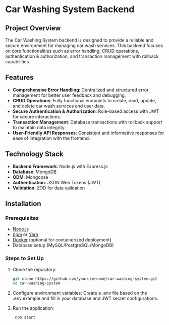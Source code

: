 # Car Washing System Backend

## Project Overview

The Car Washing System backend is designed to provide a reliable and secure environment for managing car wash services. This backend focuses on core functionalities such as error handling, CRUD operations, authentication & authorization, and transaction management with rollback capabilities.

## Features

- **Comprehensive Error Handling**: Centralized and structured error management for better user feedback and debugging.
- **CRUD Operations**: Fully functional endpoints to create, read, update, and delete car wash services and user data.
- **Secure Authentication & Authorization**: Role-based access with JWT for secure interactions.
- **Transaction Management**: Database transactions with rollback support to maintain data integrity.
- **User-Friendly API Responses**: Consistent and informative responses for ease of integration with the frontend.

## Technology Stack

- **Backend Framework**: Node.js with Express.js
- **Database**: MongoDB
- **ODM**: Mongoose
- **Authentication**: JSON Web Tokens (JWT)
- **Validation**: ZOD for data validation

## Installation

### Prerequisites

- [Node.js](https://nodejs.org/en/download/)
- [npm](https://www.npmjs.com/) or [Yarn](https://yarnpkg.com/)
- [Docker](https://www.docker.com/) (optional for containerized deployment)
- Database setup (MySQL/PostgreSQL/MongoDB)

### Steps to Set Up

1. Clone the repository:

   ```bash
   git clone https://github.com/yourusername/car-washing-system.git
   cd car-washing-system
   ```

2. Configure environment variables: Create a .env file based on the .env.example and fill in your database and JWT secret configurations.

3. Run the application:

   ```bash
    npm start
   ```

